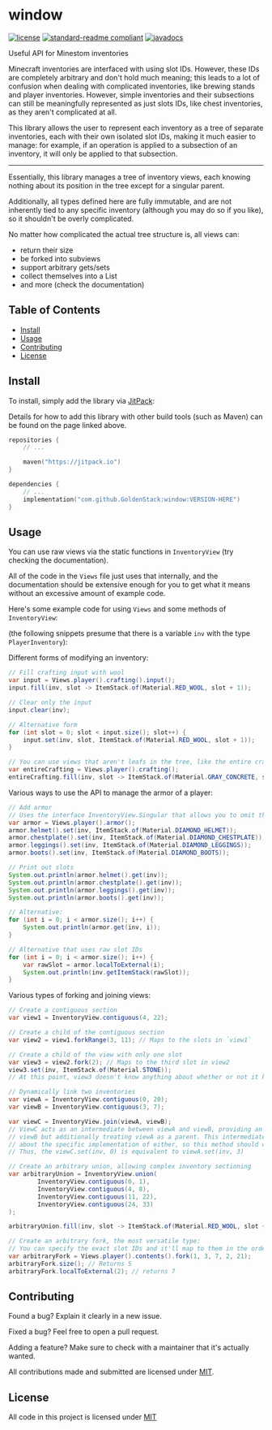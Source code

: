 # window

[![license](https://img.shields.io/github/license/GoldenStack/window?style=for-the-badge&color=dd2233)](LICENSE)
[![standard-readme compliant](https://img.shields.io/badge/readme%20style-standard-brightgreen.svg?style=for-the-badge)](https://github.com/RichardLitt/standard-readme)
[![javadocs](https://img.shields.io/badge/documentation-javadocs-4d7a97?style=for-the-badge)](https://javadoc.jitpack.io/com/github/GoldenStack/window/master-SNAPSHOT/javadoc/)

Useful API for Minestom inventories

Minecraft inventories are interfaced with using slot IDs. However, these IDs are completely arbitrary and don't hold
much meaning; this leads to a lot of confusion when dealing with complicated inventories, like brewing stands and player
inventories. However, simple inventories and their subsections can still be meaningfully represented as just slots IDs,
like chest inventories, as they aren't complicated at all.

This library allows the user to represent each inventory as a tree of separate inventories, each with their own isolated
slot IDs, making it much easier to manage: for example, if an operation is applied to a subsection of an inventory, it
will only be applied to that subsection.

--- 

Essentially, this library manages a tree of inventory views, each knowing nothing about its position in the tree except
for a singular parent.

Additionally, all types defined here are fully immutable, and are not inherently tied to any specific inventory
(although you may do so if you like), so it shouldn't be overly complicated.

No matter how complicated the actual tree structure is, all views can:
- return their size
- be forked into subviews
- support arbitrary gets/sets
- collect themselves into a List<ItemStack>
- and more (check the documentation)

## Table of Contents
- [Install](#install)
- [Usage](#usage)
- [Contributing](#contributing)
- [License](#license)

## Install

To install, simply add the library via [JitPack](https://jitpack.io/#GoldenStack/window/-SNAPSHOT):

Details for how to add this library with other build tools (such as Maven) can be found on the page linked above.
``` kts
repositories {
    // ...

    maven("https://jitpack.io")
}

dependencies {
    // ...
    implementation("com.github.GoldenStack:window:VERSION-HERE")
}
```

## Usage

You can use raw views via the static functions in `InventoryView` (try checking the documentation).

All of the code in the `Views` file just uses that internally, and the documentation should be extensive enough for you
to get what it means without an excessive amount of example code.

Here's some example code for using `Views` and some methods of `InventoryView`:

(the following snippets presume that there is a variable `inv` with the type `PlayerInventory`):

Different forms of modifying an inventory:
``` java
// Fill crafting input with wool
var input = Views.player().crafting().input();
input.fill(inv, slot -> ItemStack.of(Material.RED_WOOL, slot + 1));

// Clear only the input
input.clear(inv);

// Alternative form
for (int slot = 0; slot < input.size(); slot++) {
    input.set(inv, slot, ItemStack.of(Material.RED_WOOL, slot + 1));
}

// You can use views that aren't leafs in the tree, like the entire crafting menu (both the input and the result)
var entireCrafting = Views.player().crafting();
entireCrafting.fill(inv, slot -> ItemStack.of(Material.GRAY_CONCRETE, slot + 1));
```

Various ways to use the API to manage the armor of a player:
``` java
// Add armor
// Uses the interface InventoryView.Singular that allows you to omit the slot ID when getting and setting items
var armor = Views.player().armor();
armor.helmet().set(inv, ItemStack.of(Material.DIAMOND_HELMET));
armor.chestplate().set(inv, ItemStack.of(Material.DIAMOND_CHESTPLATE));
armor.leggings().set(inv, ItemStack.of(Material.DIAMOND_LEGGINGS));
armor.boots().set(inv, ItemStack.of(Material.DIAMOND_BOOTS));

// Print out slots
System.out.println(armor.helmet().get(inv));
System.out.println(armor.chestplate().get(inv));
System.out.println(armor.leggings().get(inv));
System.out.println(armor.boots().get(inv));

// Alternative:
for (int i = 0; i < armor.size(); i++) {
    System.out.println(armor.get(inv, i));
}

// Alternative that uses raw slot IDs
for (int i = 0; i < armor.size(); i++) {
    var rawSlot = armor.localToExternal(i);
    System.out.println(inv.getItemStack(rawSlot));
}
```

Various types of forking and joining views:
``` java
// Create a contiguous section
var view1 = InventoryView.contiguous(4, 22);

// Create a child of the contiguous section
var view2 = view1.forkRange(3, 11); // Maps to the slots in `view1`

// Create a child of the view with only one slot
var view3 = view2.fork(2); // Maps to the third slot in view2
view3.set(inv, ItemStack.of(Material.STONE));
// At this point, view3 doesn't know anything about whether or not it has a parent

// Dynamically link two inventories
var viewA = InventoryView.contiguous(0, 20);
var viewB = InventoryView.contiguous(3, 7);

var viewC = InventoryView.join(viewA, viewB);
// ViewC acts as an intermediate between viewA and viewB, providing an API equivalent to
// viewB but additionally treating viewA as a parent. This intermediate doesn't know anything
// about the specific implementation of either, so this method should work with any custom implementation.
// Thus, the viewC.set(inv, 0) is equivalent to viewA.set(inv, 3)

// Create an arbitrary union, allowing complex inventory sectioning
var arbitraryUnion = InventoryView.union(
        InventoryView.contiguous(0, 1),
        InventoryView.contiguous(4, 8),
        InventoryView.contiguous(11, 22),
        InventoryView.contiguous(24, 33)
);

arbitraryUnion.fill(inv, slot -> ItemStack.of(Material.RED_WOOL, slot + 1));

// Create an arbitrary fork, the most versatile type:
// You can specify the exact slot IDs and it'll map to them in the order specified
var arbitraryFork = Views.player().contents().fork(1, 3, 7, 2, 21);
arbitraryFork.size(); // Returns 5
arbitraryFork.localToExternal(2); // returns 7
```

## Contributing

Found a bug? Explain it clearly in a new issue.

Fixed a bug? Feel free to open a pull request.

Adding a feature? Make sure to check with a maintainer that it's actually wanted.

All contributions made and submitted are licensed under [MIT](LICENSE).

## License

All code in this project is licensed under [MIT](LICENSE)